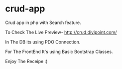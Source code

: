 # crud-app
Crud app in php with Search feature.

To Check The Live Preview- http://crud.divipoint.com/

In The DB its using PDO Connection. 

For The FrontEnd It's using Basic Bootstrap Classes. 

Enjoy The Receipe :) 
